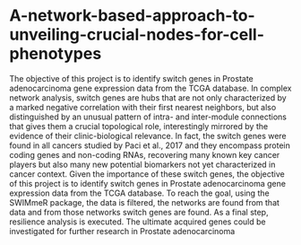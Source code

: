 # A-network-based-approach-to-unveiling-crucial-nodes-for-cell-phenotypes
The objective of this project is to identify switch genes in Prostate adenocarcinoma gene expression data from the TCGA database. 
In complex network analysis, switch genes are hubs that are not only characterized by a
marked negative correlation with their first nearest neighbors, but also distinguished by an
unusual pattern of intra- and inter-module connections that gives them a crucial topological role,
interestingly mirrored by the evidence of their clinic-biological relevance. In fact, the switch
genes were found in all cancers studied by Paci et al., 2017 and they encompass protein
coding genes and non-coding RNAs, recovering many known key cancer players but also many
new potential biomarkers not yet characterized in cancer context. Given the importance of these
switch genes, the objective of this project is to identify switch genes in Prostate adenocarcinoma
gene expression data from the TCGA database. To reach the goal, using the SWIMmeR
package, the data is filtered, the networks are found from that data and from those networks
switch genes are found. As a final step, resilience analysis is executed. The ultimate acquired
genes could be investigated for further research in Prostate adenocarcinoma
